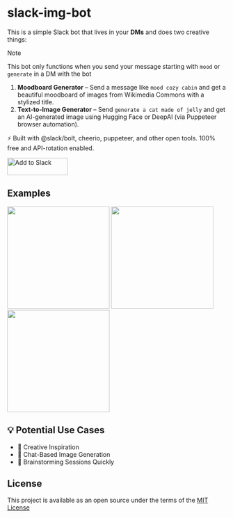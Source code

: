 # slack-img-bot

This is a simple Slack bot that lives in your **DMs** and does two creative things:

> [!NOTE]
> This bot only functions when you send your message starting with `mood` or `generate` in a DM with the bot 

1. **Moodboard Generator** – Send a message like `mood cozy cabin` and get a beautiful moodboard of images from Wikimedia Commons with a stylized title.
2. **Text-to-Image Generator** – Send `generate a cat made of jelly` and get an AI-generated image using Hugging Face or DeepAI (via Puppeteer browser automation).

⚡ Built with @slack/bolt, cheerio, puppeteer, and other open tools. 100% free and API-rotation enabled.

<a href="https://slack.com/oauth/v2/authorize?client_id=2210535565.9202157605014&scope=commands,files:write,im:history,im:read,chat:write&user_scope=im:history"><img alt="Add to Slack" height="40" width="139" src="https://platform.slack-edge.com/img/add_to_slack.png" srcSet="https://platform.slack-edge.com/img/add_to_slack.png 1x, https://platform.slack-edge.com/img/add_to_slack@2x.png 2x" /></a>

## Examples
<img width="235" src="https://github.com/user-attachments/assets/b3def03d-2412-46af-b10f-32c06f96f6b7" />
<img width="235" src="https://github.com/user-attachments/assets/d35dae1e-2f0d-4acd-a274-390ae3c07ae1" />
<img width="235" src="https://github.com/user-attachments/assets/ed842a70-98d3-4473-bf52-8388862f5c29" />

## 💡 Potential Use Cases
- 🎨 Creative Inspiration	
- 💬 Chat-Based Image Generation
- 🧠 Brainstorming Sessions	Quickly

## License
This project is available as an open source under the terms of the [MIT License](./LICENSE)
